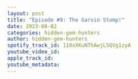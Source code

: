 ```yaml
---
layout: post
title: "Episode #9: The Garvin Stomp!"
date: 2023-08-02
categories: hidden-gem-hunters
author: hidden-gem-hunters
spotify_track_id: 110xXKuNThAwjLSQVg1zyA
youtube_video_id: 
apple_track_id: 
youtube_metadata: 
---
```

